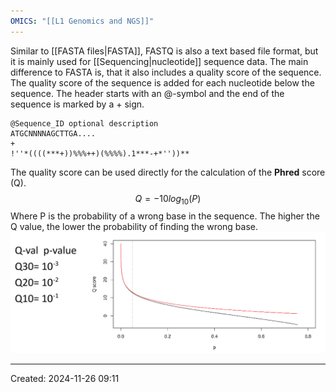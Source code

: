 ```yaml
---
OMICS: "[[L1 Genomics and NGS]]"
---
```

Similar to [[FASTA files|FASTA]], FASTQ is also a text based file format, but it is mainly used for [[Sequencing|nucleotide]] sequence data. The main difference to FASTA is, that it also includes a quality score of the sequence. The quality score of the sequence is added for each nucleotide below the sequence. The header starts with an @-symbol and the end of the sequence is marked by a + sign.

```
@Sequence_ID optional description
ATGCNNNNAGCTTGA....
+
!''*((((***+))%%%++)(%%%%).1***-+*''))**
```
The quality score can be used directly for the calculation of the **Phred** score (Q).
$$
Q = -10log_{10}(P)
$$
Where P is the probability of a wrong base in the sequence. The higher the Q value, the lower the probability of finding the wrong base.![](../Attachments/Genomics_intro_KIMN20_-1822122806.png)

---
Created: 2024-11-26 09:11
